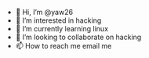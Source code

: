 - 👋 Hi, I’m @yaw26
- 👀 I’m interested in hacking
- 🌱 I’m currently learning linux
- 💞️ I’m looking to collaborate on hacking
- 📫 How to reach me email me

<!---
yaw26/yaw26 is a ✨ special ✨ repository because its `README.md` (this file) appears on your GitHub profile.
You can click the Preview link to take a look at your changes.
--->
